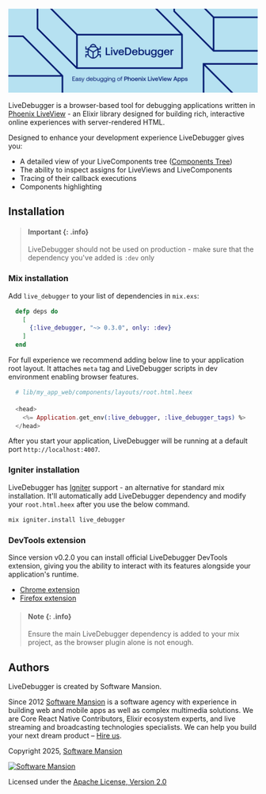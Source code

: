 ![LiveDebugger_Chrome_WebStore](images/banner.jpg)

LiveDebugger is a browser-based tool for debugging applications written in [Phoenix LiveView](https://github.com/phoenixframework/phoenix_live_view) - an Elixir library designed for building rich, interactive online experiences with server-rendered HTML.

Designed to enhance your development experience LiveDebugger gives you:

- A detailed view of your LiveComponents tree ([Components Tree](./components_tree.md))
- The ability to inspect assigns for LiveViews and LiveComponents
- Tracing of their callback executions
- Components highlighting

## Installation

> #### Important {: .info}
>
> LiveDebugger should not be used on production - make sure that the dependency you've added is `:dev` only

<!-- tabs-open -->

### Mix installation

Add `live_debugger` to your list of dependencies in `mix.exs`:

```elixir
  defp deps do
    [
      {:live_debugger, "~> 0.3.0", only: :dev}
    ]
  end
```

For full experience we recommend adding below line to your application root layout. It attaches `meta` tag and LiveDebugger scripts in dev environment enabling browser features.

```elixir
  # lib/my_app_web/components/layouts/root.html.heex

  <head>
    <%= Application.get_env(:live_debugger, :live_debugger_tags) %>
  </head>
```

After you start your application, LiveDebugger will be running at a default port `http://localhost:4007`.

### Igniter installation

LiveDebugger has [Igniter](https://github.com/ash-project/igniter) support - an alternative for standard mix installation. It'll automatically add LiveDebugger dependency and modify your `root.html.heex` after you use the below command.

```bash
mix igniter.install live_debugger
```

<!-- tabs-close -->

### DevTools extension

Since version v0.2.0 you can install official LiveDebugger DevTools extension, giving you the ability to interact with its features alongside your application's runtime.

- [Chrome extension](https://chromewebstore.google.com/detail/gmdfnfcigbfkmghbjeelmbkbiglbmbpe)
- [Firefox extension](https://addons.mozilla.org/en-US/firefox/addon/livedebugger-devtools/)

> #### Note {: .info}
>
> Ensure the main LiveDebugger dependency is added to your mix project, as the browser plugin alone is not enough.

## Authors

LiveDebugger is created by Software Mansion.

Since 2012 [Software Mansion](https://swmansion.com/?utm_source=git&utm_medium=readme&utm_campaign=livedebugger) is a software agency with experience in building web and mobile apps as well as complex multimedia solutions. We are Core React Native Contributors, Elixir ecosystem experts, and live streaming and broadcasting technologies specialists. We can help you build your next dream product – [Hire us](https://swmansion.com/contact/projects).

Copyright 2025, [Software Mansion](https://swmansion.com/?utm_source=git&utm_medium=readme&utm_campaign=livedebugger)

[![Software Mansion](https://logo.swmansion.com/logo?color=white&variant=desktop&width=200&tag=livedebugger-github)](https://swmansion.com/?utm_source=git&utm_medium=readme&utm_campaign=livedebugger)

Licensed under the [Apache License, Version 2.0](https://github.com/software-mansion/live-debugger/blob/main/LICENSE)
